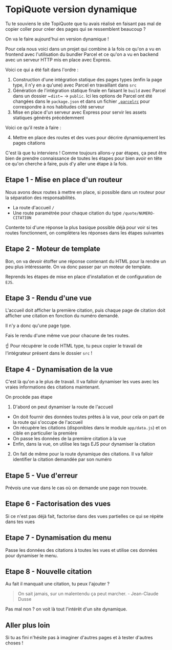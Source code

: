 # TopiQuote version dynamique

Tu te souviens le site TopiQuote que tu avais réalisé en faisant pas mal de copier coller pour créer des pages qui se ressemblent beaucoup ?

On va le faire aujourd'hui en version dynamique !

Pour cela nous voici dans un projet qui combine à la fois ce qu'on a vu en frontend avec l'utilisation du bundler Parcel et ce qu'on a vu en backend avec un serveur HTTP mis en place avec Express.

Voici ce qui a été fait dans l'ordre :

1. Construction d'une intégration statique des pages types (enfin la page type, il n'y en a qu'une) avec Parcel en travaillant dans `src`
2. Génération de l'intégration statique finale en faisant le `build` avec Parcel dans un dossier ~`dist`~ -> `public`. Ici les options de Parcel ont été changées dans le `package.json` et dans un fichier [`.parcelrc`](https://parceljs.org/features/plugins/#.parcelrc) pour correspondre à nos habitudes côté serveur
3. Mise en place d'un serveur avec Express pour servir les assets statiques générés précédemment

Voici ce qu'il reste à faire :

4. Mettre en place des routes et des vues pour décrire dynamiquement les pages citations

C'est là que tu interviens ! Comme toujours allons-y par étapes, ça peut être bien de prendre connaissance de toutes les étapes pour bien avoir en tête ce qu'on cherche à faire, puis d'y aller une étape à la fois.

## Etape 1 - Mise en place d'un routeur

Nous avons deux routes à mettre en place, si possible dans un routeur pour la séparation des responsabilités.

- La route d'accueil `/`
- Une route paramétrée pour chaque citation du type `/quote/NUMERO-CITATION`

Contente toi d'une réponse la plus basique possible déjà pour voir si tes routes fonctionnent, on complètera les réponses dans les étapes suivantes

## Etape 2 - Moteur de template

Bon, on va devoir étoffer une réponse contenant du HTML pour la rendre un peu plus intéressante. On va donc passer par un moteur de template.

Reprends les étapes de mise en place d'installation et de configuration de `EJS`.

## Etape 3 - Rendu d'une vue

L'accueil doit afficher la première citation, puis chaque page de citation doit afficher une citation en fonction du numéro demandé.

Il n'y a donc qu'une page type.

Fais le rendu d'une même vue pour chacune de tes routes. 

:point_up: Pour récupérer le code HTML type, tu peux copier le travail de l'intégrateur présent dans le dossier `src` !

## Etape 4 - Dynamisation de la vue

C'est là qu'on a le plus de travail. Il va falloir dynamiser les vues avec les vraies informations des citations maintenant.

On procède pas étape

1. D'abord on peut dynamiser la route de l'accueil
  - On doit fournir des données toutes prêtes à la vue, pour cela on part de la route qui s'occupe de l'accueil
  - On récupère les citations (disponibles dans le module `app/data.js`) et on cible en particulier la première
  - On passe les données de la première citation à la vue
  - Enfin, dans la vue, on utilise les tags EJS pour dynamiser la citation
2. On fait de même pour la route dynamique des citations. Il va falloir identifier la citation demandée par son numéro

## Etape 5 - Vue d'erreur

Prévois une vue dans le cas où on demande une page non trouvée.

## Etape 6 - Factorisation des vues

Si ce n'est pas déjà fait, factorise dans des vues partielles ce qui se répète dans tes vues

## Etape 7 - Dynamisation du menu

Passe les données des citations à toutes les vues et utilise ces données pour dynamiser le menu.

## Etape 8 - Nouvelle citation

Au fait il manquait une citation, tu peux l'ajouter ?

> On sait jamais, sur un malentendu ça peut marcher. - Jean-Claude Dusse

Pas mal non ? on voit là tout l'intérêt d'un site dynamique.

## Aller plus loin

Si tu as fini n'hésite pas à imaginer d'autres pages et à tester d'autres choses !
